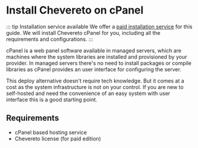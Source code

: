 # Install Chevereto on cPanel

::: tip Installation service available
We offer a [paid installation service](https://chevereto.com/support) for this guide. We will install Chevereto cPanel for you, including all the requirements and configurations.
:::

cPanel is a web panel software available in managed servers, which are machines where the system libraries are installed and provisioned by your provider. In managed servers there's no need to install packages or compile libraries as cPanel provides an user interface for configuring the server.

This deploy alternative doesn't require tech knowledge. But it comes at a cost as the system infrastructure is not on your control. If you are new to self-hosted and need the convenience of an easy system with user interface this is a good starting point.

## Requirements

* cPanel based hosting service
* Chevereto license (for paid edition)
